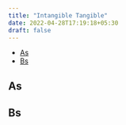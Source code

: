```yaml
---
title: "Intangible Tangible"
date: 2022-04-28T17:19:18+05:30
draft: false
---
```


- [As](#as)
- [Bs](#bs)

## As

## Bs

